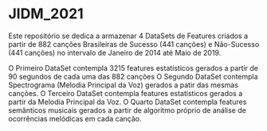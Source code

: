 # JIDM_2021

Este repositório se dedica a armazenar 4 DataSets de Features criados a partir de 882 canções Brasileiras de Sucesso (441 canções) 
e Não-Sucesso (441 canções) no intervalo de Janeiro de 2014 até Maio de 2019.

O Primeiro DataSet contempla 3215 features estatísticos gerados a partir de 90 segundos de cada uma das 882 canções
O Segundo DataSet contempla Spectrograma (Melodia Principal da Voz) gerados a patir das mesmas canções.
O Terceiro DataSet contempla features estatísticos gerados a partir da Melodia Principal da Voz.
O Quarto DataSet contempla features semânticos musicais gerados a partir de algoritmo próprio de análise de ocorrências melódicas em cada canção.

